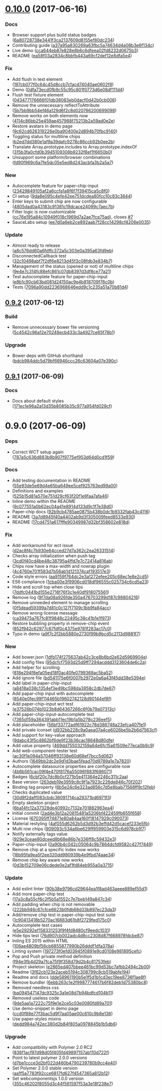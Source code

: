 <a name="0.10.0"></a>
# [0.10.0](https://github.com/fabbricadigitale/paper-chip/compare/v0.9.2...v0.10.0) (2017-06-16)


### Docs

* Browser support plus build status badges ([6a80728738e3441f3ca2137609d8155ef80dc234](https://github.com/fabbricadigitale/paper-chip/commit/6a80728738e3441f3ca2137609d8155ef80dc234))
* Contributing guide ([a37a95a830269a63fbc5a74634d4a08b3e6f134c](https://github.com/fabbricadigitale/paper-chip/commit/a37a95a830269a63fbc5a74634d4a08b3e6f134c))
* Live demo ([cca644eb87e828e8b6c6dfeea02fd8232d0675b3](https://github.com/fabbricadigitale/paper-chip/commit/cca644eb87e828e8b6c6dfeea02fd8232d0675b3))
* README ([ea58f03a2834c8bbfb443a69cf2def12e8dfa5e4](https://github.com/fabbricadigitale/paper-chip/commit/ea58f03a2834c8bbfb443a69cf2def12e8dfa5e4))

### Fix

* Add flush in test element ([197cb077f0c64c45d8ccb7cfacd74040ae0602f8](https://github.com/fabbricadigitale/paper-chip/commit/197cb077f0c64c45d8ccb7cfacd74040ae0602f8))
* Demo ([0dfa73ecd0fb9c55c95c801f0773d6e08df111d4](https://github.com/fabbricadigitale/paper-chip/commit/0dfa73ecd0fb9c55c95c801f0773d6e08df111d4))
* Flush test fixture element ([043477176666f01db38083eb0dacf0d42b0cb006](https://github.com/fabbricadigitale/paper-chip/commit/043477176666f01db38083eb0dacf0d42b0cb006))
* Remove the unnecessary reflectToAttribute  ([5b7bb9bb54ef46a129d6f2c8d020766200699098](https://github.com/fabbricadigitale/paper-chip/commit/5b7bb9bb54ef46a129d6f2c8d020766200699098))
* Remove works on both elements now ([4114c86bb25e459ae457988f75213b2a59ad0e2e](https://github.com/fabbricadigitale/paper-chip/commit/4114c86bb25e459ae457988f75213b2a59ad0e2e))
* Restore avatars in demo page ([9c62cd626319226e0ba90400e2d894b70fbc9140](https://github.com/fabbricadigitale/paper-chip/commit/9c62cd626319226e0ba90400e2d894b70fbc9140))
* Toggling status for multiline chips ([b2ed7dd380e1af9a39dafc9278c86ccb92b0ee2b](https://github.com/fabbricadigitale/paper-chip/commit/b2ed7dd380e1af9a39dafc9278c86ccb92b0ee2b))
* Translate Array.prototype.includes to Array.prototype.indexOf ([315b3fa0cfd0b3945109308b9232f8ef1f6650b0](https://github.com/fabbricadigitale/paper-chip/commit/315b3fa0cfd0b3945109308b9232f8ef1f6650b0))
* Unsupport some platform/browser combinations ([fd90f969c6a7fe5dc05e5ed8d243acbfa3b2a5a7](https://github.com/fabbricadigitale/paper-chip/commit/fd90f969c6a7fe5dc05e5ed8d243acbfa3b2a5a7))

### New

* Autocomplete feature for paper-chip-input ([23429849105af2a6ccfa1a8f6f7f39415ca5c8f0](https://github.com/fabbricadigitale/paper-chip/commit/23429849105af2a6ccfa1a8f6f7f39415ca5c8f0))
* CI setup ([9da8e095c4efe42ee751dcdea80fcc10c83c3644](https://github.com/fabbricadigitale/paper-chip/commit/9da8e095c4efe42ee751dcdea80fcc10c83c3644))
* Enter keys to submit chip are now configurable ([4805dad0a43183c91381c19dcace24099c7aec7b](https://github.com/fabbricadigitale/paper-chip/commit/4805dad0a43183c91381c19dcace24099c7aec7b))
* Filter logic is now customizable  ([cc76e195a84c10949f018c1969d7a2ae7fce75ad](https://github.com/fabbricadigitale/paper-chip/commit/cc76e195a84c10949f018c1969d7a2ae7fce75ad)), closes [#7](https://github.com/fabbricadigitale/paper-chip/issues/7)
* SauceLabs setup ([ee7d0a6eb2ce892aab7f28cc14298cf4206e0035](https://github.com/fabbricadigitale/paper-chip/commit/ee7d0a6eb2ce892aab7f28cc14298cf4206e0035))

### Update

* Almost ready to release ([a8c576dd60a6fdffc372a5c303e0a395a63fd9eb](https://github.com/fabbricadigitale/paper-chip/commit/a8c576dd60a6fdffc372a5c303e0a395a63fd9eb))
* DisconnectedCallback test  ([32c10498abf7f2df6e8213d45f3c08fdb3e834b7](https://github.com/fabbricadigitale/paper-chip/commit/32c10498abf7f2df6e8213d45f3c08fdb3e834b7))
* Management of the status (opened or not) of multiline chips ([9e4e7c314fc88efc861c07db8397d3df8ce77a21](https://github.com/fabbricadigitale/paper-chip/commit/9e4e7c314fc88efc861c07db8397d3df8ce77a21))
* Test autocomplete feature for paper-chip-input ([e8b1c90cb63bd081d24150ac9e4b818709f76c0b](https://github.com/fabbricadigitale/paper-chip/commit/e8b1c90cb63bd081d24150ac9e4b818709f76c0b))
* Tests ([7096a90dd2236968646edd9c1c235a51a70b81d4](https://github.com/fabbricadigitale/paper-chip/commit/7096a90dd2236968646edd9c1c235a51a70b81d4))



<a name="0.9.2"></a>
## [0.9.2](https://github.com/fabbricadigitale/paper-chip/compare/v0.9.1...v0.9.2) (2017-06-12)


### Build

* Remove unnecessary bower file versioning ([5c4542c96a12e70248ecb433c3a4927ce65f78b1](https://github.com/fabbricadigitale/paper-chip/commit/5c4542c96a12e70248ecb433c3a4927ce65f78b1))

### Upgrade

* Bower deps with GitHub shorthand ([bdcb984ddc5d79bf66946ccc26c63604a07e390c](https://github.com/fabbricadigitale/paper-chip/commit/bdcb984ddc5d79bf66946ccc26c63604a07e390c))



<a name="0.9.1"></a>
## [0.9.1](https://github.com/fabbricadigitale/paper-chip/compare/v0.9.0...v0.9.1) (2017-06-09)


### Docs

* Docs about default styles ([171ec1e96a2a13d35b8085b35c977a954fd029cf](https://github.com/fabbricadigitale/paper-chip/commit/171ec1e96a2a13d35b8085b35c977a954fd029cf))



<a name="0.9.0"></a>
# 0.9.0 (2017-06-09)


### Deps

* Correct WCT setup again ([787a5c636d883b8b907f9775ef953d64d0cd1f59](https://github.com/fabbricadigitale/paper-chip/commit/787a5c636d883b8b907f9775ef953d64d0cd1f59))

### Docs

* Add testing documentation in README ([55e93de5e69d4e65ba649ee5cef925763ed99a00](https://github.com/fabbricadigitale/paper-chip/commit/55e93de5e69d4e65ba649ee5cef925763ed99a00))
* Definitions and examples ([525b15d81a570e751d29cf63f20f1e6faa7afa46](https://github.com/fabbricadigitale/paper-chip/commit/525b15d81a570e751d29cf63f20f1e6faa7afa46))
* Inline demo within the README ([9c077551a0b62ec04a41e8914d133d9c1f7e38d0](https://github.com/fabbricadigitale/paper-chip/commit/9c077551a0b62ec04a41e8914d133d9c1f7e38d0))
* Paper-chip docs ([92b9cb4785ae0875b438b0dc1b9332fab43c4116](https://github.com/fabbricadigitale/paper-chip/commit/92b9cb4785ae0875b438b0dc1b9332fab43c4116))
* README ([3a7d8945f40a4402ab9d3f305009feed8533e930](https://github.com/fabbricadigitale/paper-chip/commit/3a7d8945f40a4402ab9d3f305009feed8533e930))
* README ([17cd4751a617fffe90349987d32bf358602e818d](https://github.com/fabbricadigitale/paper-chip/commit/17cd4751a617fffe90349987d32bf358602e818d))

### Fix

* Add workaround for wct issue  ([d2ac8f4c7b930e64cced27d7a362c2ea26331514](https://github.com/fabbricadigitale/paper-chip/commit/d2ac8f4c7b930e64cced27d7a362c2ea26331514))
* Checks array initialization when push tag ([3cd0f40cd4be48c38795a4ffd7e7c72414a816ab](https://github.com/fabbricadigitale/paper-chip/commit/3cd0f40cd4be48c38795a4ffd7e7c72414a816ab))
* Chips now have a max-width and nowrap plugin ([4c4760e701f583d7b56ab1d121374caf193517e3](https://github.com/fabbricadigitale/paper-chip/commit/4c4760e701f583d7b56ab1d121374caf193517e3))
* Code style errors ([aa9159f764dc2e3a1272efee205c68ec1e8e2cd5](https://github.com/fabbricadigitale/paper-chip/commit/aa9159f764dc2e3a1272efee205c68ec1e8e2cd5))
* ES6 compliance ([1cba00e3f9906cd018df96555c025734c6cd5a23](https://github.com/fabbricadigitale/paper-chip/commit/1cba00e3f9906cd018df96555c025734c6cd5a23))
* Hide and scroll top when close tips ([7ddfc0441bd155e2716f76f3c1e40df918075561](https://github.com/fabbricadigitale/paper-chip/commit/7ddfc0441bd155e2716f76f3c1e40df918075561))
* Remove log ([9f7da08a926fde350a476703299d187c98804216](https://github.com/fabbricadigitale/paper-chip/commit/9f7da08a926fde350a476703299d187c98804216))
* Remove unneeded element to manage scrolling ([0f5dead59399a7d81c0c127f7109c1bb9fa84acc](https://github.com/fabbricadigitale/paper-chip/commit/0f5dead59399a7d81c0c127f7109c1bb9fa84acc))
* Remove wrong license message ([ca39475a767fc81f9848c22495c38c41b1e1f973](https://github.com/fabbricadigitale/paper-chip/commit/ca39475a767fc81f9848c22495c38c41b1e1f973))
* Restore bubbling property in remove-chip event ([852f942c62977c67fdf0c4375e9781f283ac17c0](https://github.com/fabbricadigitale/paper-chip/commit/852f942c62977c67fdf0c4375e9781f283ac17c0))
* Typo in demo ([a9f7c2f2bb5880e2730f99b9bcd5c2113d9881f7](https://github.com/fabbricadigitale/paper-chip/commit/a9f7c2f2bb5880e2730f99b9bcd5c2113d9881f7))

### New

* Add bower.json ([1dfb174f275637ab42c3ce8b6bd2e62d5969904e](https://github.com/fabbricadigitale/paper-chip/commit/1dfb174f275637ab42c3ce8b6bd2e62d5969904e))
* Add config files ([95dcfcf7593d25d9ff7294acddd3123604de6c2a](https://github.com/fabbricadigitale/paper-chip/commit/95dcfcf7593d25d9ff7294acddd3123604de6c2a))
* Add helper for scrolling ([818e294f8efa05ed18f0ac40fe0799368ac5ba52](https://github.com/fabbricadigitale/paper-chip/commit/818e294f8efa05ed18f0ac40fe0799368ac5ba52))
* Add ignore file ([bd541175e6f0007b2972e0a6a43f45dd38e5394e](https://github.com/fabbricadigitale/paper-chip/commit/bd541175e6f0007b2972e0a6a43f45dd38e5394e))
* Add label in paper-chip-input ([a8418a038c1354ef3e49bc598da3958c2db7de87](https://github.com/fabbricadigitale/paper-chip/commit/a8418a038c1354ef3e49bc598da3958c2db7de87))
* Add papar-chip input with autocomplete ([8540e0fec99f114465b19602742128d90144ef8f](https://github.com/fabbricadigitale/paper-chip/commit/8540e0fec99f114465b19602742128d90144ef8f))
* Add paper-chip-input wct test ([e37526b074b1023b8d64367266c6f0b79a07313c](https://github.com/fabbricadigitale/paper-chip/commit/e37526b074b1023b8d64367266c6f0b79a07313c))
* Add paper-chip-input-autocomplete test ([7365d159a364391abb11ec19b1a5b278c236eef5](https://github.com/fabbricadigitale/paper-chip/commit/7365d159a364391abb11ec19b1a5b278c236eef5))
* Add placeholder ([56bf33772adf61922c78d386748a23efca407fe1](https://github.com/fabbricadigitale/paper-chip/commit/56bf33772adf61922c78d386748a23efca407fe1))
* Add private iconset ([d932bb228c9a0aea07a4ce6026be5b2b6d7563cf](https://github.com/fabbricadigitale/paper-chip/commit/d932bb228c9a0aea07a4ce6026be5b2b6d7563cf))
* Add support for key-value approach ([9dabc43f5c4862bf6de9f23b36cac18648d80dfe](https://github.com/fabbricadigitale/paper-chip/commit/9dabc43f5c4862bf6de9f23b36cac18648d80dfe))
* Add value property ([469dd755032159a64e6fc15a61509e77eca0b9c9](https://github.com/fabbricadigitale/paper-chip/commit/469dd755032159a64e6fc15a61509e77eca0b9c9))
* Add web-component-tester test ([ac30f1e094a57046ff93138e60d68ef7bcc5d062](https://github.com/fabbricadigitale/paper-chip/commit/ac30f1e094a57046ff93138e60d68ef7bcc5d062))
* Authors ([1649bb2dc2e9d1d3bae5fead70d9789a1e7a7820](https://github.com/fabbricadigitale/paper-chip/commit/1649bb2dc2e9d1d3bae5fead70d9789a1e7a7820))
* Autocomplete datasource properties are configurable now ([4b6b561cac09f4e470f8176a55096f883f686071](https://github.com/fabbricadigitale/paper-chip/commit/4b6b561cac09f4e470f8176a55096f883f686071))
* Badges ([6cbf20c7dc8b0cf271b5e411364e2246c311c2aa](https://github.com/fabbricadigitale/paper-chip/commit/6cbf20c7dc8b0cf271b5e411364e2246c311c2aa))
* Base version ([263deb19e3959c8c9f1a7923c226de846c70f202](https://github.com/fabbricadigitale/paper-chip/commit/263deb19e3959c8c9f1a7923c226de846c70f202))
* Binding tag property ([6b5e24c6e323ad856c7d5e8bab71568ff9c12feb](https://github.com/fabbricadigitale/paper-chip/commit/6b5e24c6e323ad856c7d5e8bab71568ff9c12feb))
* Checks duplicated value ([30d9f2daff083cbdc36091714ca29371bd6971f3](https://github.com/fabbricadigitale/paper-chip/commit/30d9f2daff083cbdc36091714ca29371bd6971f3))
* Empty skeleton project ([6ba14fc12a37328de40992c7132e701882963ea4](https://github.com/fabbricadigitale/paper-chip/commit/6ba14fc12a37328de40992c7132e701882963ea4))
* Initial commit ([2ad4e3b12a20815481a5206bf422459fb655f658](https://github.com/fabbricadigitale/paper-chip/commit/2ad4e3b12a20815481a5206bf422459fb655f658))
* License ([670395ff74871e80a84aa160f18147929c090073](https://github.com/fabbricadigitale/paper-chip/commit/670395ff74871e80a84aa160f18147929c090073))
* Material restyling ([4af055d6262b5d3d92b3effd42d5cacef233e5fb](https://github.com/fabbricadigitale/paper-chip/commit/4af055d6262b5d3d92b3effd42d5cacef233e5fb))
* Multi row chips ([909093c534a6be629ff959903e315c6d978cb1f7](https://github.com/fabbricadigitale/paper-chip/commit/909093c534a6be629ff959903e315c6d978cb1f7))
* Notify externally tags value ([929e3ceae80dceed8b68e86b7e336ff8c59432e3](https://github.com/fabbricadigitale/paper-chip/commit/929e3ceae80dceed8b68e86b7e336ff8c59432e3))
* Paper-chip-input ([0a90b4c042c05064c9b7864dcfd9582c427f7449](https://github.com/fabbricadigitale/paper-chip/commit/0a90b4c042c05064c9b7864dcfd9582c427f7449))
* Remove chip at a specific index now works ([16b95fa9ea5f2ee320dd980939b4e9fbd74aae34](https://github.com/fabbricadigitale/paper-chip/commit/16b95fa9ea5f2ee320dd980939b4e9fbd74aae34))
* Remove chip key aware now works ([0d3b152709e06cdede0e2af1fd84eb955a0a3715](https://github.com/fabbricadigitale/paper-chip/commit/0d3b152709e06cdede0e2af1fd84eb955a0a3715))

### Update

* Add eslint linter ([90b38e9796cd29644ea1f8ad463aeee889ef55d1](https://github.com/fabbricadigitale/paper-chip/commit/90b38e9796cd29644ea1f8ad463aeee889ef55d1))
* Add more paper-chip test ([17a3c8a55cf6c2f5b5a1552c7e7beb149a847c34](https://github.com/fabbricadigitale/paper-chip/commit/17a3c8a55cf6c2f5b5a1552c7e7beb149a847c34))
* Add padding when chip is not removable ([222bb946c67cfce6623b0fdb68d33b897ec23da3](https://github.com/fabbricadigitale/paper-chip/commit/222bb946c67cfce6623b0fdb68d33b897ec23da3))
* Add/remove chip test in paper-chip-input test suite ([1c90413418b5270ac16883d61b8f2729fed175c0](https://github.com/fabbricadigitale/paper-chip/commit/1c90413418b5270ac16883d61b8f2729fed175c0))
* Autocomplete test cases ([e5e29292ef158331253f9f4fd8480cf9eedc1031](https://github.com/fabbricadigitale/paper-chip/commit/e5e29292ef158331253f9f4fd8480cf9eedc1031))
* Hide tips test ([76d907cb002adc4d8cc2308d87f668978fdcbe87](https://github.com/fabbricadigitale/paper-chip/commit/76d907cb002adc4d8cc2308d87f668978fdcbe87))
* Iniling ES 2015 within HTML ([106ae4809bf56cb6855877990b26dddf1dfa378a](https://github.com/fabbricadigitale/paper-chip/commit/106ae4809bf56cb6855877990b26dddf1dfa378a))
* Linting system ([197273f0efd03945f0891e9cd0108e981895cefc](https://github.com/fabbricadigitale/paper-chip/commit/197273f0efd03945f0891e9cd0108e981895cefc))
* Pop and Push private method definition ([f94e3fb4d29a7fca75f9f358d79d2b4c81753feb](https://github.com/fabbricadigitale/paper-chip/commit/f94e3fb4d29a7fca75f9f358d79d2b4c81753feb))
* Project skeleton ([e2865ed407bbee461bc99d53bc7afbb2494c2b00](https://github.com/fabbricadigitale/paper-chip/commit/e2865ed407bbee461bc99d53bc7afbb2494c2b00))
* Readme ([3f62cb123e2aceb5194c308799c8cb519abfe194](https://github.com/fabbricadigitale/paper-chip/commit/3f62cb123e2aceb5194c308799c8cb519abfe194))
* Readme and docs ([dde58961190b5e1f5d1b1cd3ec19ee8736f1ae8f](https://github.com/fabbricadigitale/paper-chip/commit/dde58961190b5e1f5d1b1cd3ec19ee8736f1ae8f))
* Remove bundler ([6ebb263c1e2f9987774617b6f82deb1d75380bc8](https://github.com/fabbricadigitale/paper-chip/commit/6ebb263c1e2f9987774617b6f82deb1d75380bc8))
* Removed needless css ([ba094547147dc9325c3a1e08d7b94bdfcd104b11](https://github.com/fabbricadigitale/paper-chip/commit/ba094547147dc9325c3a1e08d7b94bdfcd104b11))
* Removed useless code ([9de5aa1a7222c75f9e1e2ce5c03e0080fd89a701](https://github.com/fabbricadigitale/paper-chip/commit/9de5aa1a7222c75f9e1e2ce5c03e0080fd89a701))
* Use demo-snippet in demo page ([ccd0f88e77f3bac5d9f7aa05ae00c610c9b8e136](https://github.com/fabbricadigitale/paper-chip/commit/ccd0f88e77f3bac5d9f7aa05ae00c610c9b8e136))
* Use paper-styles mixins ([dedd984a742ec380d2b84f805a0978845b1b5db6](https://github.com/fabbricadigitale/paper-chip/commit/dedd984a742ec380d2b84f805a0978845b1b5db6))

### Upgrade

* Add compatibility with Polymer 2.0 RC2 ([836f1acf97d98d05f405fd49897157ab110d722f](https://github.com/fabbricadigitale/paper-chip/commit/836f1acf97d98d05f405fd49897157ab110d722f))
* Point to latest polymer 2.0.0 versions ([d7be1ccce3d2bf022d460b4790239780b9cc4e40](https://github.com/fabbricadigitale/paper-chip/commit/d7be1ccce3d2bf022d460b4790239780b9cc4e40))
* Set Polymer 2.0.0 stable version ([aa1f5a7783f92cce6817fd627f4547365a812b12](https://github.com/fabbricadigitale/paper-chip/commit/aa1f5a7783f92cce6817fd627f4547365a812b12))
* Set webcomponentsjs 1.0.0 version ([355c46202f8055d3c44f561597f53a3e18f238e7](https://github.com/fabbricadigitale/paper-chip/commit/355c46202f8055d3c44f561597f53a3e18f238e7))


